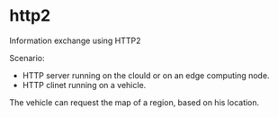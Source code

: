 # http2
Information exchange using HTTP2

Scenario:
- HTTP server running on the clould or on an edge computing node.
- HTTP clinet running on a vehicle.

The vehicle can request the map of a region, based on his location.
